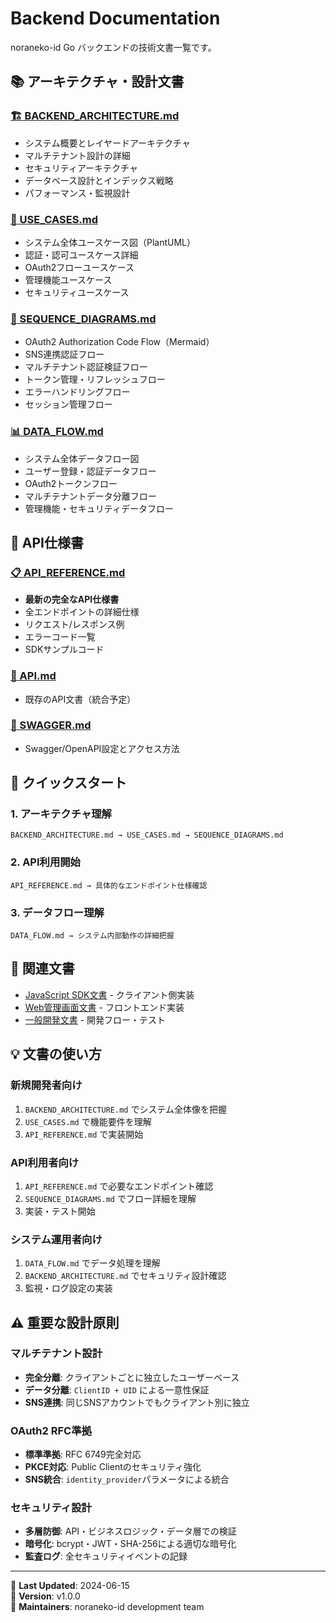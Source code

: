 # Backend Documentation

noraneko-id Go バックエンドの技術文書一覧です。

## 📚 アーキテクチャ・設計文書

### [🏗️ BACKEND_ARCHITECTURE.md](./BACKEND_ARCHITECTURE.md)
- システム概要とレイヤードアーキテクチャ
- マルチテナント設計の詳細
- セキュリティアーキテクチャ
- データベース設計とインデックス戦略
- パフォーマンス・監視設計

### [🎯 USE_CASES.md](./USE_CASES.md)
- システム全体ユースケース図（PlantUML）
- 認証・認可ユースケース詳細
- OAuth2フローユースケース
- 管理機能ユースケース
- セキュリティユースケース

### [🔄 SEQUENCE_DIAGRAMS.md](./SEQUENCE_DIAGRAMS.md)
- OAuth2 Authorization Code Flow（Mermaid）
- SNS連携認証フロー
- マルチテナント認証検証フロー
- トークン管理・リフレッシュフロー
- エラーハンドリングフロー
- セッション管理フロー

### [📊 DATA_FLOW.md](./DATA_FLOW.md)
- システム全体データフロー図
- ユーザー登録・認証データフロー
- OAuth2トークンフロー
- マルチテナントデータ分離フロー
- 管理機能・セキュリティデータフロー

## 📖 API仕様書

### [📋 API_REFERENCE.md](./API_REFERENCE.md)
- **最新の完全なAPI仕様書**
- 全エンドポイントの詳細仕様
- リクエスト/レスポンス例
- エラーコード一覧
- SDKサンプルコード

### [📝 API.md](./API.md)
- 既存のAPI文書（統合予定）

### [🔧 SWAGGER.md](./SWAGGER.md)
- Swagger/OpenAPI設定とアクセス方法

## 🚀 クイックスタート

### 1. アーキテクチャ理解
```
BACKEND_ARCHITECTURE.md → USE_CASES.md → SEQUENCE_DIAGRAMS.md
```

### 2. API利用開始
```
API_REFERENCE.md → 具体的なエンドポイント仕様確認
```

### 3. データフロー理解
```
DATA_FLOW.md → システム内部動作の詳細把握
```

## 🔗 関連文書

- [JavaScript SDK文書](../javascript-sdk/) - クライアント側実装
- [Web管理画面文書](../web/) - フロントエンド実装
- [一般開発文書](../general/) - 開発フロー・テスト

## 💡 文書の使い方

### 新規開発者向け
1. `BACKEND_ARCHITECTURE.md` でシステム全体像を把握
2. `USE_CASES.md` で機能要件を理解
3. `API_REFERENCE.md` で実装開始

### API利用者向け
1. `API_REFERENCE.md` で必要なエンドポイント確認
2. `SEQUENCE_DIAGRAMS.md` でフロー詳細を理解
3. 実装・テスト開始

### システム運用者向け
1. `DATA_FLOW.md` でデータ処理を理解
2. `BACKEND_ARCHITECTURE.md` でセキュリティ設計確認
3. 監視・ログ設定の実装

## ⚠️ 重要な設計原則

### マルチテナント設計
- **完全分離**: クライアントごとに独立したユーザーベース
- **データ分離**: `ClientID + UID` による一意性保証
- **SNS連携**: 同じSNSアカウントでもクライアント別に独立

### OAuth2 RFC準拠
- **標準準拠**: RFC 6749完全対応
- **PKCE対応**: Public Clientのセキュリティ強化
- **SNS統合**: `identity_provider`パラメータによる統合

### セキュリティ設計
- **多層防御**: API・ビジネスロジック・データ層での検証
- **暗号化**: bcrypt・JWT・SHA-256による適切な暗号化
- **監査ログ**: 全セキュリティイベントの記録

---

📝 **Last Updated**: 2024-06-15  
🔄 **Version**: v1.0.0  
👥 **Maintainers**: noraneko-id development team